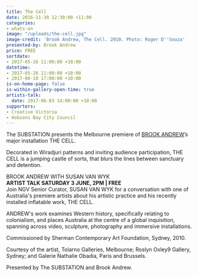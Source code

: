 ```yaml
---
title: The Cell
date: 2016-11-30 12:30:00 +11:00
categories:
- whats-on
image: "/uploads/the-cell.jpg"
image-credit: 'Brook Andrew, The Cell. 2010. Photo: Roger D''Souza'
presented-by: Brook Andrew
price: FREE
sortdate:
- 2017-05-26 11:00:00 +10:00
datetime:
- 2017-05-26 11:00:00 +10:00
- 2017-06-10 17:00:00 +10:00
is-on-home-page: false
is-within-gallery-open-time: true
artists-talk:
  date: 2017-06-03 14:00:00 +10:00
supporters:
- Creative Victoria
- Hobsons Bay City Council
---
```


The SUBSTATION presents the Melbourne premiere of [BROOK ANDREW](http://www.brookandrew.com)’s major installation THE CELL. 

Decorated in Wiradjuri patterns and inviting audience participation, THE CELL is a jumping castle of sorts, that blurs the lines between sanctuary and detention. 

BROOK ANDREW WITH SUSAN VAN WYK <BR>
**ARTIST TALK SATURDAY 3 JUNE, 2PM | FREE** <BR>
Join NGV Senior Curator, SUSAN VAN WYK for a conversation with one of Australia's premiere artists about his artistic practice and his recently installed inflatable work, THE CELL. 

ANDREW's work examines Western history, specifically relating to colonialism, and places Australia at the centre of a global inquisition, spanning across video, sculpture, photography and immersive installations.









Commissioned by Sherman Contemporary Art Foundation, Sydney, 2010.<br>

Courtesy of the artist, Tolarno Galleries, Melbourne; Roslyn Oxley9 Gallery, Sydney; and Galerie Nathalie Obadia, Paris and Brussels.

Presented by The SUBSTATION and Brook Andrew.
